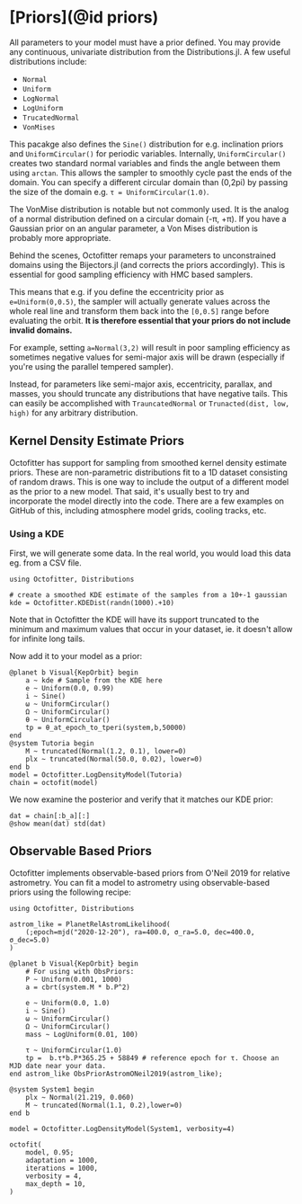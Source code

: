 # [Priors](@id priors)

All parameters to your model must have a prior defined.
You may provide any continuous, univariate distribution from the Distributions.jl.
A few useful distributions include:

* `Normal`
* `Uniform`
* `LogNormal`
* `LogUniform`
* `TrucatedNormal`
* `VonMises`

This pacakge also defines the `Sine()` distribution for e.g. inclination priors and `UniformCircular()` for periodic variables.
Internally, `UniformCircular()` creates two standard normal variables and finds the angle between them using `arctan`. This allows the sampler to smoothly cycle past the ends of the domain. You can specify a different circular domain than (0,2pi) by passing the size of the domain e.g. `τ = UniformCircular(1.0)`.

The VonMise distribution is notable but not commonly used. It is the analog of a normal distribution defined on a circular domain (-π, +π). If you have a Gaussian prior on an angular parameter, a Von Mises distribution is probably more appropriate.

Behind the scenes, Octofitter remaps your parameters to unconstrained domains using the Bijectors.jl (and corrects the priors accordingly). This is essential for good sampling efficiency with HMC based samplers.

This means that e.g. if you define the eccentricity prior as `e=Uniform(0,0.5)`, the sampler will actually generate values across the whole real line and transform them back into the `[0,0.5]` range before evaluating the orbit.
**It is therefore essential that your priors do not include invalid domains.**

For example, setting `a=Normal(3,2)` will result in poor sampling efficiency as sometimes negative values for semi-major axis will be drawn (especially if you're using the parallel tempered sampler).

Instead, for parameters like semi-major axis, eccentricity, parallax, and masses, you should truncate any distributions that have negative tails.
This can easily be accomplished with `TrauncatedNormal` or `Trunacted(dist, low, high)` for any arbitrary distribution.


## Kernel Density Estimate Priors

Octofitter has support for sampling from smoothed kernel density estimate priors. These are non-parametric distributions fit to a 1D dataset consisting of random draws. This is one way to include the output of a different model as the prior to a new model. That said, it's usually best to try and incorporate the model directly into the code. There are a few examples on GitHub of this, including atmosphere model grids, cooling tracks, etc.

### Using a KDE
First, we will generate some data. In the real world, you would load this data eg. from a CSV file.
```@example 1
using Octofitter, Distributions

# create a smoothed KDE estimate of the samples from a 10+-1 gaussian
kde = Octofitter.KDEDist(randn(1000).+10)
```

Note that in Octofitter the KDE will have its support truncated to the minimum and maximum values that occur in your dataset, ie. it doesn't allow for infinite long tails.

Now add it to your model as a prior:
```@example 1
@planet b Visual{KepOrbit} begin
    a ~ kde # Sample from the KDE here
    e ~ Uniform(0.0, 0.99)
    i ~ Sine()
    ω ~ UniformCircular()
    Ω ~ UniformCircular()
    θ ~ UniformCircular()
    tp = θ_at_epoch_to_tperi(system,b,50000)
end 
@system Tutoria begin 
    M ~ truncated(Normal(1.2, 0.1), lower=0)
    plx ~ truncated(Normal(50.0, 0.02), lower=0)
end b
model = Octofitter.LogDensityModel(Tutoria)
chain = octofit(model)
```

We now examine the posterior and verify that it matches our KDE prior:
```@example 1
dat = chain[:b_a][:]
@show mean(dat) std(dat)
```

## Observable Based Priors

Octofitter implements observable-based priors from O'Neil 2019 for relative astrometry. You can fit a model to astrometry using observable-based priors using the following recipe:


```@example 1
using Octofitter, Distributions

astrom_like = PlanetRelAstromLikelihood(
    (;epoch=mjd("2020-12-20"), ra=400.0, σ_ra=5.0, dec=400.0, σ_dec=5.0)
)

@planet b Visual{KepOrbit} begin
    # For using with ObsPriors:
	P ~ Uniform(0.001, 1000)
    a = cbrt(system.M * b.P^2)

    e ~ Uniform(0.0, 1.0)
    i ~ Sine()
    ω ~ UniformCircular()
    Ω ~ UniformCircular()
    mass ~ LogUniform(0.01, 100)

    τ ~ UniformCircular(1.0)
    tp =  b.τ*b.P*365.25 + 58849 # reference epoch for τ. Choose an MJD date near your data.
end astrom_like ObsPriorAstromONeil2019(astrom_like);

@system System1 begin
    plx ~ Normal(21.219, 0.060)
	M ~ truncated(Normal(1.1, 0.2),lower=0)
end b

model = Octofitter.LogDensityModel(System1, verbosity=4)

```

```@example 1
octofit(
    model, 0.95;
    adaptation = 1000,
    iterations = 1000,
    verbosity = 4,
    max_depth = 10,
)
```